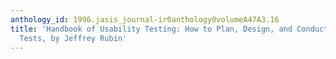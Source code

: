 ```yaml
---
anthology_id: 1996.jasis_journal-ir0anthology0volumeA47A3.16
title: 'Handbook of Usability Testing: How to Plan, Design, and Conduct Effective
  Tests, by Jeffrey Rubin'
---
```


